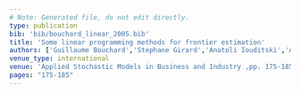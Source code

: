 ```yaml
---
# Note: Generated file, do not edit directly.
type: publication
bib: 'bib/bouchard_linear_2005.bib'
title: 'Some linear programming methods for frontier estimation'
authors: ['Guillaume Bouchard','Stephane Girard','Anatoli Iouditski','Alexander Nazin']
venue_type: international
venue: 'Applied Stochastic Models in Business and Industry ,pp. 175-185'
pages: "175-185"
---
```

